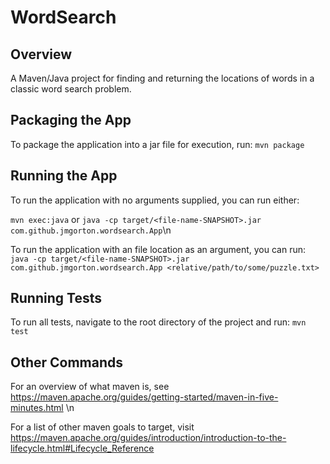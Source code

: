 # WordSearch
## Overview
A Maven/Java project for finding and returning the locations of words in a classic word search problem.
## Packaging the App
To package the application into a jar file for execution, run:
`mvn package`
## Running the App
To run the application with no arguments supplied, you can run either:

`mvn exec:java` or 
`java -cp target/<file-name-SNAPSHOT>.jar com.github.jmgorton.wordsearch.App`\n

To run the application with an file location as an argument, you can run:
`java -cp target/<file-name-SNAPSHOT>.jar com.github.jmgorton.wordsearch.App <relative/path/to/some/puzzle.txt>`
## Running Tests
To run all tests, navigate to the root directory of the project and run:
`mvn test`

## Other Commands
For an overview of what maven is, see https://maven.apache.org/guides/getting-started/maven-in-five-minutes.html \n

For a list of other maven goals to target, visit https://maven.apache.org/guides/introduction/introduction-to-the-lifecycle.html#Lifecycle_Reference
